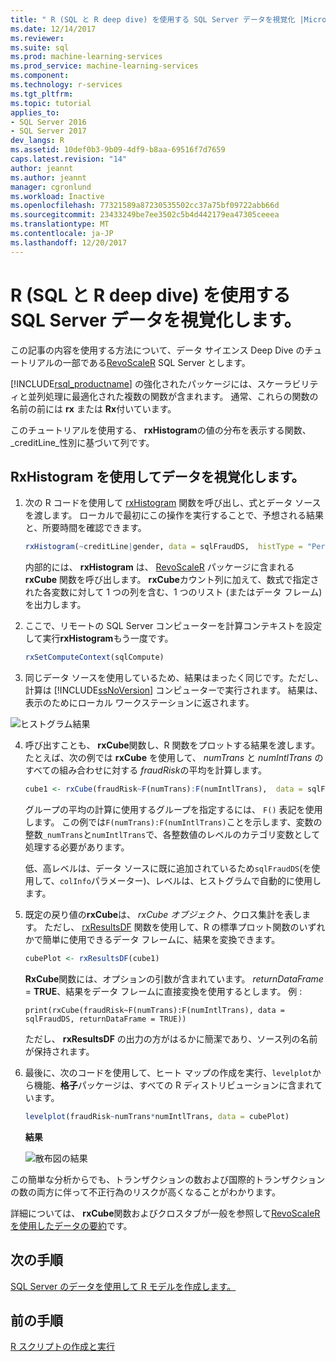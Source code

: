 ```yaml
---
title: " R (SQL と R deep dive) を使用する SQL Server データを視覚化 |Microsoft ドキュメント"
ms.date: 12/14/2017
ms.reviewer: 
ms.suite: sql
ms.prod: machine-learning-services
ms.prod_service: machine-learning-services
ms.component: 
ms.technology: r-services
ms.tgt_pltfrm: 
ms.topic: tutorial
applies_to:
- SQL Server 2016
- SQL Server 2017
dev_langs: R
ms.assetid: 10def0b3-9b09-4df9-b8aa-69516f7d7659
caps.latest.revision: "14"
author: jeannt
ms.author: jeannt
manager: cgronlund
ms.workload: Inactive
ms.openlocfilehash: 77321589a87230535502cc37a75bf09722abb66d
ms.sourcegitcommit: 23433249be7ee3502c5b4d442179ea47305ceeea
ms.translationtype: MT
ms.contentlocale: ja-JP
ms.lasthandoff: 12/20/2017
---
```

#  <a name="visualize-sql-server-data-using-r-sql-and-r-deep-dive"></a>R (SQL と R deep dive) を使用する SQL Server データを視覚化します。

この記事の内容を使用する方法について、データ サイエンス Deep Dive のチュートリアルの一部である[RevoScaleR](https://docs.microsoft.com/machine-learning-server/r-reference/revoscaler/revoscaler) SQL Server とします。

[!INCLUDE[rsql_productname](../../includes/rsql-productname-md.md)] の強化されたパッケージには、スケーラビリティと並列処理に最適化された複数の関数が含まれます。 通常、これらの関数の名前の前には **rx** または **Rx**付いています。

このチュートリアルを使用する、 **rxHistogram**の値の分布を表示する関数、 _creditLine_性別に基づいて列です。

## <a name="visualize-data-using-rxhistogram"></a>RxHistogram を使用してデータを視覚化します。

1. 次の R コードを使用して [rxHistogram](https://docs.microsoft.com/machine-learning-server/r-reference/revoscaler/rxhistogram) 関数を呼び出し、式とデータ ソースを渡します。 ローカルで最初にこの操作を実行することで、予想される結果と、所要時間を確認できます。
  
    ```R
    rxHistogram(~creditLine|gender, data = sqlFraudDS,  histType = "Percent")
    ```
 
    内部的には、 **rxHistogram** は、 [RevoScaleR](https://docs.microsoft.com/machine-learning-server/r-reference/revoscaler/rxcube) パッケージに含まれる **rxCube** 関数を呼び出します。 **rxCube**カウント列に加えて、数式で指定された各変数に対して 1 つの列を含む、1 つのリスト (またはデータ フレーム) を出力します。
    
2. ここで、リモートの SQL Server コンピューターを計算コンテキストを設定して実行**rxHistogram**もう一度です。
  
    ```R
    rxSetComputeContext(sqlCompute)
    ```
 
3. 同じデータ ソースを使用しているため、結果はまったく同じです。ただし、計算は [!INCLUDE[ssNoVersion](../../includes/ssnoversion-md.md)] コンピューターで実行されます。  結果は、表示のためにローカル ワークステーションに返されます。
   
![ヒストグラム結果](media/rsql-sue-histogramresults.jpg "ヒストグラム結果")

4. 呼び出すことも、 **rxCube**関数し、R 関数をプロットする結果を渡します。  たとえば、次の例では **rxCube** を使用して、 *numTrans* と *numIntlTrans* のすべての組み合わせに対する *fraudRisk*の平均を計算します。
  
    ```R
    cube1 <- rxCube(fraudRisk~F(numTrans):F(numIntlTrans),  data = sqlFraudDS)
    ```
  
    グループの平均の計算に使用するグループを指定するには、 `F()` 表記を使用します。 この例では`F(numTrans):F(numIntlTrans)`ことを示します、変数の整数`_numTrans`と`numIntlTrans`で、各整数値のレベルのカテゴリ変数として処理する必要があります。
  
    低、高レベルは、データ ソースに既に追加されているため`sqlFraudDS`(を使用して、`colInfo`パラメーター)、レベルは、ヒストグラムで自動的に使用します。
  
5. 既定の戻り値の**rxCube**は、 *rxCube オブジェクト*、クロス集計を表します。 ただし、 [rxResultsDF](https://docs.microsoft.com/machine-learning-server/r-reference/revoscaler/rxresultsdf) 関数を使用して、R の標準プロット関数のいずれかで簡単に使用できるデータ フレームに、結果を変換できます。
  
    ```R
    cubePlot <- rxResultsDF(cube1)
    ```
  
    **RxCube**関数には、オプションの引数が含まれています。 *returnDataFrame* = **TRUE**、結果をデータ フレームに直接変換を使用するとします。 例 :
    
    `print(rxCube(fraudRisk~F(numTrans):F(numIntlTrans), data = sqlFraudDS, returnDataFrame = TRUE))`
       
    ただし、 **rxResultsDF** の出力の方がはるかに簡潔であり、ソース列の名前が保持されます。
  
6. 最後に、次のコードを使用して、ヒート マップの作成を実行、`levelplot`から機能、**格子**パッケージは、すべての R ディストリビューションに含まれています。
  
    ```R
    levelplot(fraudRisk~numTrans*numIntlTrans, data = cubePlot)
    ```
  
    **結果**
  
    ![散布図の結果](media/rsql-sue-scatterplotresults.jpg "散布図の結果")
  
この簡単な分析からでも、トランザクションの数および国際的トランザクションの数の両方に伴って不正行為のリスクが高くなることがわかります。

詳細については、 **rxCube**関数およびクロスタブが一般を参照して[RevoScaleR を使用したデータの要約](https://docs.microsoft.com/machine-learning-server/r/how-to-revoscaler-data-summaries)です。

## <a name="next-step"></a>次の手順

[SQL Server のデータを使用して R モデルを作成します。](../../advanced-analytics/tutorials/deepdive-create-models.md)

## <a name="previous-step"></a>前の手順

[R スクリプトの作成と実行](../../advanced-analytics/tutorials/deepdive-create-and-run-r-scripts.md)
